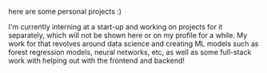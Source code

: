 here are some personal projects :)

I'm currently interning at a start-up and working on projects for it separately, which will not be shown here or on my profile for a while. My work for that revolves around data science and creating ML models such as forest regression models, neural networks, etc, as well as some full-stack work with helping out with the frontend and backend!

